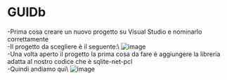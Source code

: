 # GUIDb
-Prima cosa creare un nuovo progetto su Visual Studio e nominarlo correttamente\
-Il progetto da scegliere è il seguente:\ ![image](https://github.com/lombazzic/GUIDb/assets/116791046/bb50e991-03e2-4f1c-a719-b62761e74cf4)\
-Una volta aperto il progetto la prima cosa da fare è aggiungere la libreria adatta al nostro codice che è sqlite-net-pcl\
-Quindi andiamo qui\ ![image](https://github.com/lombazzic/GUIDb/assets/116791046/706854c2-3d0b-4f62-a207-aa1893e876f9)

